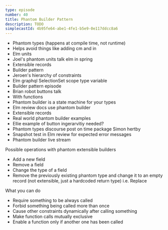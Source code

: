 ```yaml
---
type: episode
number: 40
title: Phantom Builder Pattern
description: TODO
simplecastId: 4b95fe64-abe1-4fe1-b5e9-0e117ddcc8a6
---
```


- Phantom types (happens at compile time, not runtime)
- Helps avoid things like adding cm and in
- Elm units
- Joel's phantom units talk elm in spring
- Extensible records
- Builder pattern
- Jeroen's hierarchy of constraints
- Elm graphql SelectionSet scope type variable
- Builder pattern episode
- Brian robot buttons talk
- With functions
- Phantom builder is a state machine for your types
- Elm review docs use phantom builder
- Extensible records
- Real world phantom builder examples
- Ellie example of button ingerarvitiy needed?
- Phantom types discourse post on time package Simon hertby
- Snapshot test in Elm review for expected error messages
- Phantom builder live stream

Possible operations with phantom extensible builders

- Add a new field
- Remove a field
- Change the type of a field
- Remove the previously existing phantom type and change it to an empty record (not extensible, just a hardcoded return type) i.e. Replace

What you can do

- Require something to be always called
- Forbid something being called more than once
- Cause other constraints dynamically after calling something
- Make function calls mutually exclusive
- Enable a function only if another one has been called
